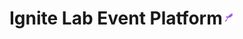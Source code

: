 <h1>Ignite Lab Event Platform<img src="https://raw.githubusercontent.com/douglasfs93/event-platform/master/src/assets/rocketSeat.png" height="20" width="20"></h1> 